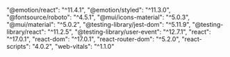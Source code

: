    "@emotion/react": "^11.4.1",
    "@emotion/styled": "^11.3.0",
    "@fontsource/roboto": "^4.5.1",
    "@mui/icons-material": "^5.0.3",
    "@mui/material": "^5.0.2",
    "@testing-library/jest-dom": "^5.11.9",
    "@testing-library/react": "^11.2.5",
    "@testing-library/user-event": "^12.7.1",
    "react": "^17.0.1",
    "react-dom": "^17.0.1",
    "react-router-dom": "^5.2.0",
    "react-scripts": "4.0.2",
    "web-vitals": "^1.1.0"
